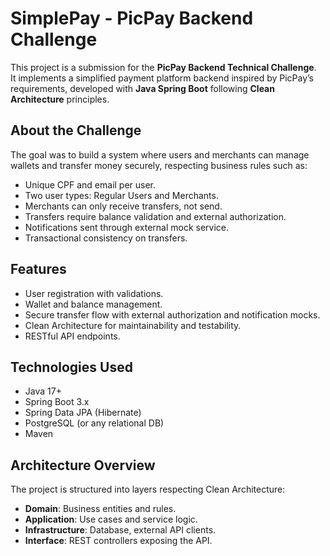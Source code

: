 # SimplePay - PicPay Backend Challenge

This project is a submission for the **PicPay Backend Technical Challenge**.  
It implements a simplified payment platform backend inspired by PicPay’s requirements, developed with **Java Spring Boot** following **Clean Architecture** principles.

## About the Challenge

The goal was to build a system where users and merchants can manage wallets and transfer money securely, respecting business rules such as:

- Unique CPF and email per user.
- Two user types: Regular Users and Merchants.
- Merchants can only receive transfers, not send.
- Transfers require balance validation and external authorization.
- Notifications sent through external mock service.
- Transactional consistency on transfers.

## Features

- User registration with validations.
- Wallet and balance management.
- Secure transfer flow with external authorization and notification mocks.
- Clean Architecture for maintainability and testability.
- RESTful API endpoints.

## Technologies Used

- Java 17+
- Spring Boot 3.x
- Spring Data JPA (Hibernate)
- PostgreSQL (or any relational DB)
- Maven

## Architecture Overview

The project is structured into layers respecting Clean Architecture:

- **Domain**: Business entities and rules.
- **Application**: Use cases and service logic.
- **Infrastructure**: Database, external API clients.
- **Interface**: REST controllers exposing the API.
